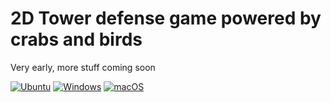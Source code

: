 # 2D Tower defense game powered by crabs and birds
Very early, more stuff coming soon

[![Ubuntu](https://github.com/kraxarn/opentd/actions/workflows/linux.yml/badge.svg)](https://github.com/kraxarn/opentd/actions/workflows/linux.yml)
[![Windows](https://github.com/kraxarn/opentd/actions/workflows/windows.yml/badge.svg)](https://github.com/kraxarn/opentd/actions/workflows/windows.yml)
[![macOS](https://github.com/kraxarn/opentd/actions/workflows/macos.yml/badge.svg)](https://github.com/kraxarn/opentd/actions/workflows/macos.yml)